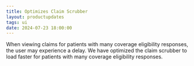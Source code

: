 ```yaml
---
title: Optimizes Claim Scrubber
layout: productupdates
tags: ui
date: 2024-07-23 18:00:00
---
```


When viewing claims for patients with many coverage eligibility responses, the user may experience a delay.
We have optimized the claim scrubber to load faster for patients with many coverage eligibility responses.
